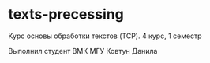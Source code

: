 # texts-precessing
Курс основы обработки текстов (TCP). 4 курс, 1 семестр

Выполнил студент ВМК МГУ Ковтун Данила
